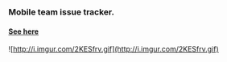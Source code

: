 ### Mobile team issue tracker.

#### [See here](https://github.com/artsy/mobile/issues)


![http://i.imgur.com/2KESfrv.gif](http://i.imgur.com/2KESfrv.gif)